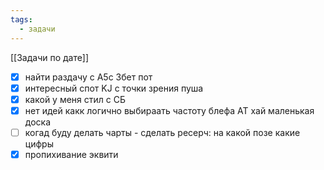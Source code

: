 ```yaml
---
tags:
  - задачи
---
```

[[Задачи по дате]]
- [x] найти раздачу с А5с 3бет пот
- [x] интересный спот KJ с точки зрения пуша
- [x] какой у меня стил с СБ
- [x] нет идей какк логично выбираать частоту блефа АТ хай маленькая доска
- [ ] когад буду делать чарты - сделать ресерч: на какой позе какие цифры
- [x] пропихивание эквити